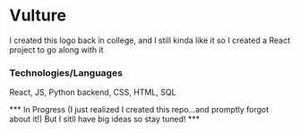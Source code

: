 # Vulture

I created this logo back in college, and I still kinda like it so I created a React project to go along with it

### Technologies/Languages
React, JS, Python backend, CSS, HTML, SQL

*** In Progress (I just realized I created this repo...and promptly forgot about it!) But I sitll have big ideas so stay tuned! ***
